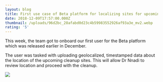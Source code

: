 ```yaml
---
layout: blog
title: First use case of Beta platform for localizing sites for upcoming cleanup
date: 2018-12-09T17:57:00.000Z
thumbnail: /uploads/96d2bc_28afabd0d23c4b59983552926af93a3e_mv2.webp
rating: '5'
---
```

This week, the team got to onboard our first user for the Beta platform which was released earlier in December.

The user was tasked with uploading geolocalized, timestamped data about the location of the upcoming cleanup sites. This will allow Dr Nnadi to review location and proceed with the cleanup.

![](/uploads/96d2bc_356ee36f77bc4422a5b266562b3fe289_mv2.webp)
